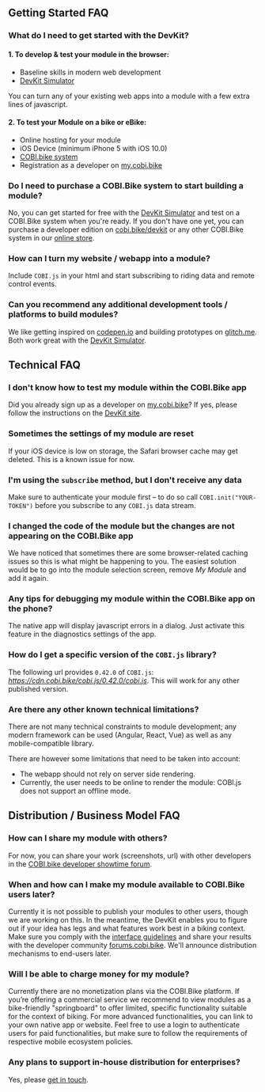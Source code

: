 ## Getting Started FAQ

### What do I need to get started with the DevKit?

#### 1. To develop & test your module in the browser:

* Baseline skills in modern web development
* [DevKit Simulator](https://github.com/cobi-bike/DevKit-Simulator)

You can turn any of your existing web apps into a module with a few extra lines of javascript.

#### 2. To test your Module on a bike or eBike:

* Online hosting for your module
* iOS Device (minimum iPhone 5 with iOS 10.0)
* [COBI.bike system](https://get.cobi.bike)
* Registration as a developer on [my.cobi.bike](https://my.cobi.bike)

### Do I need to purchase a COBI.Bike system to start building a module?

No, you can get started for free with the [DevKit Simulator](https://github.com/cobi-bike/DevKit-Simulator) and test on a COBI.Bike system when you're ready. If you don't have one yet, you can purchase a developer edition on [cobi.bike/devkit](https://cobi.bike/devkit) or any other COBI.Bike system in our [online store](https://get.cobi.bike).

### How can I turn my website / webapp into a module?

Include `COBI.js` in your html and start subscribing to riding data and remote control events.

### Can you recommend any additional development tools / platforms to build modules?

We like getting inspired on [codepen.io](https://codepen.io) and building prototypes on [glitch.me](https://glitch.me). Both work great with the [DevKit Simulator](https://github.com/cobi-bike/DevKit-Simulator).

## Technical FAQ

### I don't know how to test my module within the COBI.Bike app

Did you already sign up as a developer on [my.cobi.bike](https://my.cobi.bike)? If yes, please follow the instructions on the [DevKit site](https://github.com/cobi-bike/COBI-DevKit).

### Sometimes the settings of my module are reset

If your iOS device is low on storage, the Safari browser cache may get deleted. This is a known issue for now.

### I'm using the `subscribe` method, but I don't receive any data

Make sure to authenticate your module first – to do so call
`COBI.init("YOUR-TOKEN")` before you subscribe to any `COBI.js` data stream.

### I changed the code of the module but the changes are not appearing on the COBI.Bike app

We have noticed that sometimes there are some browser-related caching issues so this is what might be happening to you. The easiest solution would be to go into the module selection screen, remove *My Module* and add it again.

### Any tips for debugging my module within the COBI.Bike app on the phone?

The native app will display javascript errors in a dialog. Just activate this feature in the diagnostics settings of the app.

### How do I get a specific version of the `COBI.js` library?

The following url provides `0.42.0` of `COBI.js`: *https://cdn.cobi.bike/cobi.js/0.42.0/cobi.js*.
This will work for any other published version.

### Are there any other known technical limitations?

There are not many technical constraints to module development; any modern framework can be used (Angular, React, Vue) as well as any mobile-compatible library.

There are however some limitations that need to be taken into account:

* The webapp should not rely on server side rendering.
* Currently, the user needs to be online to render the module: COBI.js does not support an offline mode.

## Distribution / Business Model FAQ

### How can I share my module with others?

For now, you can share your work (screenshots, url) with other developers in the [COBI.bike developer showtime forum](https://forums.cobi.bike/c/showtime).

### When and how can I make my module available to COBI.Bike users later?
Currently it is not possible to publish your modules to other users, though we are working on this. In the meantime, the DevKit enables you to figure out if your idea has legs and what features work best in a biking context. Make sure you comply with the [interface guidelines](interface-guidelines.md) and share your results with the developer community [forums.cobi.bike](https://forums.cobi.bike). We'll announce distribution mechanisms to end-users later.

### Will I be able to charge money for my module?

Currently there are no monetization plans via the COBI.Bike platform. If you’re offering a commercial service we recommend to view modules as a bike-friendly "springboard" to offer limited, specific functionality suitable for the context of biking. For more advanced functionalities, you can link to your own native app or website. Feel free to use a login to authenticate users for paid functionalities, but make sure to follow the requirements of respective mobile ecosystem policies.

### Any plans to support in-house distribution for enterprises?

Yes, please [get in touch](https://cobi.bike/connect).
